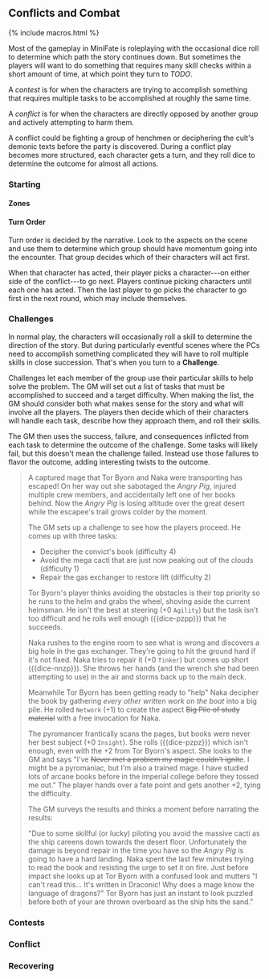 ---
---
## Conflicts and Combat

<!-- TODO: I'd like to stick with the standard nomenclature (conflict,
challenge, contest) where it works, but I'd love to have *ONE WORD* that
describes it all... -->

{% include macros.html %}

Most of the gameplay in MiniFate is roleplaying with the occasional dice roll
to determine which path the story continues down. But sometimes the players
will want to do something that requires many skill checks within a short
amount of time, at which point they turn to _TODO_.

A _contest_ is for when the characters are trying to accomplish something that
requires multiple tasks to be accomplished at roughly the same time.

A _conflict_ is for when the characters are directly opposed by another group
and actively attempting to harm them.

A conflict could be fighting a group of henchmen or deciphering the cult's
demonic texts before the party is discovered. During a conflict play becomes
more structured, each character gets a turn, and they roll dice to determine
the outcome for almost all actions.

### Starting

#### Zones

#### Turn Order

Turn order is decided by the narrative. Look to the aspects on the scene and
use them to determine which group should have momentum going into the
encounter. That group decides which of their characters will act first.

When that character has acted, their player picks a character---on either side
of the conflict---to go next. Players continue picking characters until each
one has acted. Then the last player to go picks the character to go first in
the next round, which may include themselves.

### Challenges

In normal play, the characters will occasionally roll a skill to determine the
direction of the story. But during particularly eventful scenes where the PCs
need to accomplish something complicated they will have to roll multiple
skills in close succession. That's when you turn to a **Challenge**.

Challenges let each member of the group use their particular skills to help
solve the problem. The GM will set out a list of tasks that must be
accomplished to succeed and a target difficulty. When making the list, the GM
should consider both what makes sense for the story and what will involve all
the players. The players then decide which of their characters will handle
each task, describe how they approach them, and roll their skills.

The GM then uses the success, failure, and consequences inflicted from each
task to determine the outcome of the challenge. Some tasks will likely fail,
but this doesn't mean the challenge failed. Instead use those failures to
flavor the outcome, adding interesting twists to the outcome.

> A captured mage that Tor Byorn and Naka were transporting has escaped! On
> her way out she sabotaged the _Angry Pig_, injured multiple crew members,
> and accidentally left one of her books behind. Now the _Angry Pig_ is losing
> altitude over the great desert while the escapee's trail grows colder by the
> moment.
>
> The GM sets up a challenge to see how the players proceed. He comes up with
> three tasks:
>
> - Decipher the convict's book (difficulty 4)
> - Avoid the mega cacti that are just now peaking out of the clouds
>   (difficulty 1)
> - Repair the gas exchanger to restore lift (difficulty 2)
>
> Tor Byorn's player thinks avoiding the obstacles is their top priority so he
> runs to the helm and grabs the wheel, shoving aside the current helmsman. He
> isn't the best at steering (+0 `Agility`) but the task isn't too difficult
> and he rolls well enough ({{dice-pzpp}}) that he succeeds.
>
> Naka rushes to the engine room to see what is wrong and discovers a big hole
> in the gas exchanger. They're going to hit the ground hard if it's not
> fixed. Naka tries to repair it (+0 `Tinker`) but comes up short
> ({{dice-nnzp}}). She throws her hands (and the wrench she had been
> attempting to use) in the air and storms back up to the main deck.
>
> Meanwhile Tor Byorn has been getting ready to "help" Naka decipher the book
> by gathering _every other written work on the boat_ into a big pile. He rolled
> `Network` (+1) to create the aspect ~~Big Pile of study material~~ with a
> free invocation for Naka.
> 
> The pyromancer frantically scans the pages, but books were never her best
> subject (+0 `Insight`). She rolls ({{dice-pzpz}}) which isn't enough, even
> with the +2 from Tor Byorn's aspect. She looks to the GM and says "I've
> ~~Never met a problem my magic couldn't ignite~~. I might be a pyromaniac,
> but I'm also a trained mage. I have studied lots of arcane books before in
> the imperial college before they tossed me out." The player hands over a
> fate point and gets another +2, tying the difficulty.
>
> The GM surveys the results and thinks a moment before narrating the results:
>
> "Due to some skillful (or lucky) piloting you avoid the massive cacti as the
> ship careens down towards the desert floor. Unfortunately the damage is
> beyond repair in the time you have so the _Angry Pig_ is going to have a
> hard landing. Naka spent the last few minutes trying to read the book and
> resisting the urge to set it on fire. Just before impact she looks up at Tor
> Byorn with a confused look and mutters "I can't read this... It's written in
> Draconic! Why does a mage know the language of dragons?" Tor Byorn has just
> an instant to look puzzled before both of your are thrown overboard as the
> ship hits the sand."

### Contests

### Conflict

### Recovering
